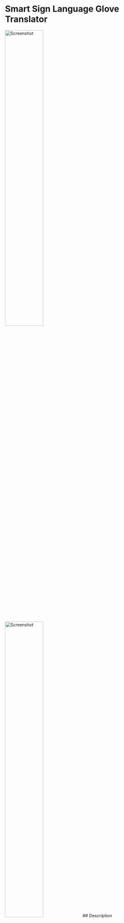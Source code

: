 # Smart Sign Language Glove Translator
<img src="images/SmartSignPic1" alt="Screenshot" width="50%"> 
<img src="images/SmartSignPic4" alt="Screenshot" width="50%"> 
## Description

The Smart Sign Language Glove is an innovative wearable device designed to bridge the communication gap for individuals who use sign language by translating gestures into spoken or text-based output. At its core, the ESP32 microcontroller acts as the central processing unit, facilitating real-time data acquisition from flex sensors and gyroscope/accelerometer modules. These inputs are analyzed and processed to accurately interpret sign language gestures and deliver the corresponding spoken or textual translation.
This project was completed within a month, combining foundational principles with newly acquired skills. The key technical components include the implementation of machine learning algorithms (K-Nearest Neighbors), asynchronous HTTP communication protocols, optimized data structures, 3D modeling with AutoCAD, advanced data acquisition techniques, and embedded systems development.



## Table of Contents 

- [KNN Model](#KNN-Model)
- [Webserver](#Webserver)
- [Hardware](#Hardware)
- [3D Hand Model](#3D_Hand_Model)
- [Future Improvements](#Future_Improvements)
- [References](#References)


## KNN-Model
The sensor data is stored in queues over a period of 3 seconds to capture the full range of motion for a phrase. Before running the KNN prediction model, the sensor readings are normalized to ensure consistency across variations in the user’s hand size, movements, and sensor value ranges. This normalization step ensures the system’s robustness and reliability. The processed data is then fed into a K-Nearest Neighbors (KNN) machine learning model for gesture classification.
The KNN algorithm operates by comparing the feature vector of the current gesture to the stored training data, calculating the Euclidean distance between the new data point and all points in the training set. It then identifies the k nearest neighbors and assigns the gesture the most frequently occurring label among them. To ensure prediction accuracy, a confidence score is computed, and only predictions with a confidence score of 80% or higher are considered valid. The system supports both training and prediction modes and transmits recognized gestures to a connected web server via an API. This enables dynamic visualization, translation, or seamless integration with other applications, making it a practical and efficient real-time translation tool that bridges communication gaps for sign language users.




## Webserver

The web server for this project integrates two key components. The client-side code, written in JavaScript, runs in the browser to handle the 3D hand model. The server-side code on the ESP32 manages communication with the client. This setup allows for real-time interaction, where physical hand gestures are accurately represented through a dynamic 3D model rendered in the browser.
### Web Client (JavaScript):
Three.js Setup: The code uses the Three.js library for 3D rendering, loading a GLTF model of a hand (hand.glb) and adjusting its properties, such as scale and material. It also handles lighting, texture loading, and animation of the hand's skeleton (bones).
<img src="images/SmartSignPic5" alt="Screenshot" width="50%"> 
<img src="images/SmartSignPic6" alt="Screenshot" width="50%"> 
### EventSource: 
EventSource is used for server-to-client communication, enabling the client to listen for server-sent events (SSE). When the ESP32 sends real-time data, such as sensor values (e.g., flex_sensor or prediction), the client listens for these updates and applies them to the 3D model. This process can involve modifying the position or rotation of the hand model's bones (such as the thumb or index finger) in real-time. SSE provides a simple, one-way communication from the server to the client, ideal for receiving continuous updates without needing to poll the server repeatedly

### XMLHttpRequest: 
XMLHttpRequest is used for client-to-server communication. When the client needs to initiate an action or request data from the server, it sends an HTTP request (e.g., a GET request). For instance, if the client needs to reset the position of the hand model or make a prediction, the function would send a request to the server to update and/or fetch necessary data. 

### Speech Output: 
It also includes a speakText function that uses the Web Speech API to convert the received predictions (e.g., hand gesture identification) into speech. This can be muted for convenience 

### ESP32 Server Code:
Sensor Data Collection: The esp32 read data from the flex sensors and MPU6050 to detect hand movements. This data is then processed and sent to the web client via a json string.

### Web Server: 
The ESP32 functions as a web server, serving both static files (e.g., hand.glb, textures, JavaScript) and dynamic data (e.g., flex sensor readings, hand pose predictions) via HTTP.
#### Sample code
```
            server.on("/", HTTP_GET, [](AsyncWebServerRequest *request)
                        { request->send(LittleFS, "/index.html", "text/html"); });
```

This setup allows for real-time interaction with 3D models on the web, where the ESP32 serves as both the sensor data provider and web server. The dynamic updating of the 3D scene in the browser creates an interactive experience where physical actions (such as hand gestures) can be visually represented in real-time while predicting gestures using ML algorithms.


## Hardware
The general schematic can be seen below to recreate the system (ESP32, 5 variable resistors/flex sensors, MPU6050, 5 1kΩ Resistors). We decided to solder our components directly on a PCB board (4cm x 6cm) for simplicity and ease of use; however, you may use a breadboard. You may also notice we used 3D-printed parts alongside velcro to attach the components to the glove. Depending on your preferences and available resources, this design can be realized using custom 3D-printed parts or alternative mounting solutions.
<img src="" alt="" width="">


## 3D_Hand_Model
The 3D hand model is loaded in the browser using the GLTFLoader from Three.js, enabling realistic visualization of hand gestures. The model’s properties, such as materials, lighting, and textures, are customized using tools like MeshToonMaterial to enhance its appearance. The hand’s scale and orientation are adjusted to align with real-world movements.
Real-time sensor data from the ESP32, including finger flexion values and hand orientation readings, are sent to the browser and used to animate the model. These values are mapped to the bones of the 3D hand, allowing the model to mimic physical gestures in real-time. Smooth animations are achieved using GSAP, which ensures that transitions between hand positions are fluid and visually appealing. This integration creates an interactive experience where physical actions are immediately mirrored by the 3D model, making it an effective tool for gesture visualization and interaction.
<img src="images/SmartSignPic4" alt="Screenshot" width="50%"> 


## Future_Improvements
To enhance the system’s functionality and performance, several improvements are planned. First, machine learning algorithms like neural networks will be implemented to improve the accuracy of gesture predictions. These models will be evaluated using metrics such as accuracy and F1-score, enabling a thorough comparison with the existing approach.
Additionally, a second hand model powered by an external power supply is being developed. This enhancement will allow the device to operate independently of a physical connection after the firmware and filesystem are flashed. Together, these advancements aim to make the system more robust, accurate, and versatile for real-world applications.

## References
3-D model on web server: <br>
https://threejs.org/ <br>
https://github.com/Kirilbt/hand-armature?tab=readme-ov-file 

ESP32 pinout and functionality: <br>
https://docs.sunfounder.com/projects/esp32-starter-kit/en/latest/components/component_esp32_extension.html <br>
https://randomnerdtutorials.com/getting-started-with-esp32/

PlatformIO: <br>
https://docs.platformio.org/en/latest/projectconf/index.html <br>
https://docs.platformio.org/en/latest/integration/ide/pioide.html



